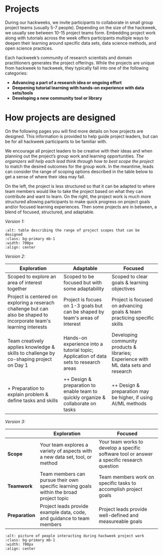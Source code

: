 # Projects

During our hackweeks, we invite participants to collaborate in small group project teams (usually 5-7 people). Depending on the size of the hackweek, we usually see between 10-15 project teams form. Embedding project work along with tutorials across the week offers participants multiple ways to deepen their learning around specific data sets, data science methods, and open science practices.

Each hackweek’s community of research scientists and domain practitioners generates the project offerings. While the projects are unique from hackweek to hackweek, they typically fall into one of the following categories:

* **Advancing a part of a research idea or ongoing effort**
* **Deepening tutorial learning with hands-on experience with data sets/tools**
* **Developing a new community tool or library**

# How projects are designed

On the following pages you will find more details on how projects are designed. This information is provided to help guide project leaders, but can be for all hackweek participants to be familiar with. 

We encourage all project leaders to be creative with their ideas and when planning out the project’s group work and learning opportunities. *The organizers will help each lead think through how to best scope the project* to match the desired outcomes for the group work. In the meantime, leads can consider the range of scoping options described in the table below to get a sense of where their idea may fall.

On the left, the project is less structured so that it can be adapted to where team members would like to take the project based on what they can contribute and want to learn. On the right, the project work is much more structured allowing participants to make quick progress on project goals and/or focused learning experiences. Then some projects are in between, a blend of focused, structured, and adaptable. 

*Version 1:*

```{image} ../img/project-scope.png
:alt: table describing the range of project scopes that can be designed
:class: bg-primary mb-1
:width: 700px
:align: center
```


*Version 2:*

| Exploration | Adaptable | Focused |
| --- | --- | --- |
| Scoped to explore an area of interest together | Scoped to be focused but with some adaptability | Scoped to clear goals & learning objectives |
| Project is centered on exploring a reserach challenge but can also be shaped to incorporate team's learning interests | Project is focues on 1-3 goals but can be shaped by team's areas of interest | Project is focused on advancing goals & team practicing specific skills |
| Team creatively applies knowledge & skills to challenge by co-shaping project on Day 1 | Hands-on experience into a tutorial topic; Application of data sets to research areas | Developing community products & libraries; Experience with ML data sets and research |
| + Preparation to explain problem & define tasks and skills | ++ Design & preparation to enable team to quickly organize & collaborate on tasks | ++ Design & preparation may be higher, if using AI/ML methods |


*Version 3:*

| | Exploration |  Focused |
| --- | --- | --- |
| **Scope** | Your team explores a variety of aspects with a new data set, tool, or method  | Your team works to develop a specific software tool or answer a specific research question |
| **Teamwork** | Team members can pursue their own specific learning goals within the broad project topic |  Team members work on specific tasks to accomplish project goals |
| **Preparation** | Project leads provide example data, code, and guidance to team members | Project leads provide well-defined and measureable goals |


```{image} ../img/projects-montage.png
:alt: picture of people interacting during hackweek project work
:class: bg-primary mb-1
:width: 700px
:align: center
```
